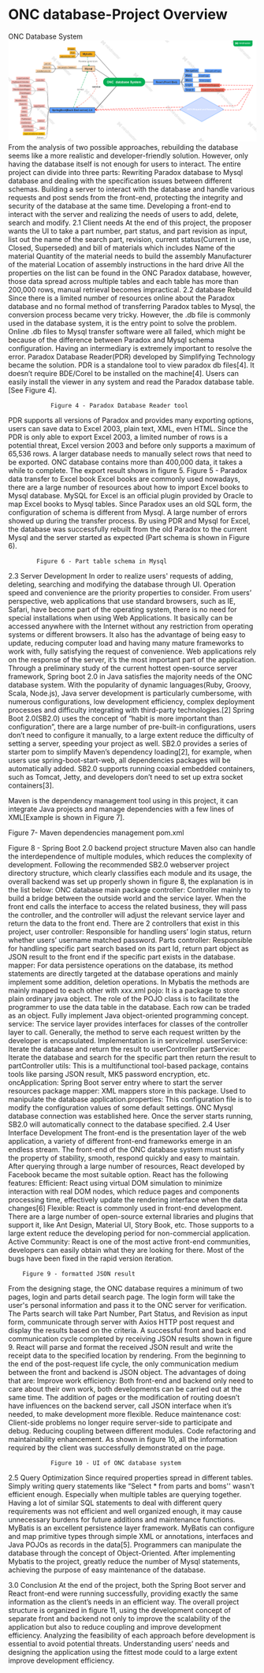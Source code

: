 # ONC database-Project Overview

 ONC Database System
 ![image](https://github.com/a199929abc/ONCdatabase-Server/blob/main/ONC%20%20database%20System.png)
From the analysis of two possible approaches, rebuilding the database seems like a more realistic and developer-friendly solution. However, only having the database itself is not enough for users to interact. The entire project can divide into three parts: 
Rewriting Paradox database to Mysql database and dealing with the specification issues between different schemas.
Building a server to interact with the database and handle various requests and post sends from the front-end, protecting the integrity and security of the database at the same time.
Developing a front-end to interact with the server and realizing the needs of users to add, delete, search and modify.
2.1 Client needs 
At the end of this project, the proposer wants the UI to take a part number, part status, and part revision as input, list out the name of the search part, revision, current status(Current in use, Closed, Superseded) and bill of materials which includes
Name of the material 
Quantity of the material needs to build the assembly 
Manufacturer of the material
Location of assembly instructions in the hard drive
All the properties on the list can be found in the ONC Paradox database, however, those data spread across multiple tables and each table has more than 200,000 rows, manual retrieval becomes impractical. 
2.2 database Rebuild
Since there is a limited number of resources online about the Paradox database and no formal method of transferring Paradox tables to Mysql, the conversion process became very tricky. However, the .db file is commonly used in the database system, it is the entry point to solve the problem. Online .db files to Mysql transfer software were all failed, which might be because of the difference between Paradox and Mysql schema configuration. Having an intermediary is extremely important to resolve the error. Paradox Database Reader(PDR) developed by Simplifying Technology became the solution. PDR is a standalone tool to view paradox db files[4]. It doesn’t require BDE/Corel to be installed on the machine[4]. Users can easily install the viewer in any system and read the Paradox database table.[See Figure 4]. 

				Figure 4 - Paradox Database Reader tool
PDR supports all versions of Paradox and provides many exporting options, users can save data to Excel 2003, plain text, XML, even HTML.  Since the PDR is only able to export Excel 2003, a limited number of rows is a potential threat, Excel version 2003 and before only supports a maximum of 65,536 rows. A larger database needs to manually select rows that need to be exported. ONC database contains more than 400,000 data, it takes a while to complete. The export result shows in figure 5. 
			Figure 5 - Paradox data transfer to Excel book
Excel books are commonly used nowadays, there are a large number of resources about how to import Excel books to Mysql database. MySQL for Excel is an official plugin provided by Oracle to map Excel books to Mysql tables. Since Paradox uses an old SQL form, the configuration of schema is different from Mysql. A large number of errors showed up during the transfer process. By using PDR and Mysql for Excel, the database was successfully rebuilt from the old Paradox to the current Mysql and the server started as expected (Part schema is shown in Figure 6).

			Figure 6 - Part table schema in Mysql 
2.3 Server Development
In order to realize users' requests of adding, deleting, searching and modifying the database through UI. Operation speed and convenience are the priority properties to consider.
From users’ perspective, web applications that use standard browsers, such as IE, Safari, have become part of the operating system, there is no need for special installations when using Web Applications. It basically can be accessed anywhere with the Internet without any restriction from operating systems or different browsers. It also has the advantage of being easy to update, reducing computer load and having many mature frameworks to work with, fully satisfying the request of convenience.
Web applications rely on the response of the server, it’s the most important part of the application. Through a preliminary study of the current hottest open-source server framework,  Spring boot 2.0 in Java satisfies the majority needs of the ONC database system. With the popularity of dynamic languages(Ruby, Groovy, Scala, Node.js), Java server development is particularly cumbersome, with numerous configurations, low development efficiency, complex deployment processes and difficulty integrating with third-party technologies.[2] Spring Boot 2.0(SB2.0) uses the concept of “habit is more important than configuration”, there are a large number of pre-built-in configurations, users don’t need to configure it manually, to a large extent reduce the difficulty of setting a server, speeding your project as well. SB2.0 provides a series of starter pom to simplify Maven’s dependency loading[2], for example, when users use spring-boot-start-web, all dependencies packages will be automatically added. SB2.0 supports running coaxial embedded containers, such as Tomcat, Jetty, and developers don’t need to set up extra socket containers[3].

Maven is the dependency management tool using in this project, it can integrate Java projects and manage dependencies with a few lines of XML[Example is shown in Figure 7]. 

Figure 7- Maven dependencies management pom.xml
			
 Figure 8 - Spring Boot 2.0 backend project structure
Maven also can handle the interdependence of multiple modules, which reduces the complexity of development. Following the recommended SB2.0 webserver project directory structure, which clearly classifies each module and its usage, the overall backend was set up properly shown in figure 8, the explanation is in the list below:
ONC database main package
controller: Controller mainly to build a bridge between the outside world and the service layer. When the front end calls the interface to access the related business, they will pass the controller, and the controller will adjust the relevant service layer and return the data to the front end. There are 2 controllers that exist in this project,
 user controller: Responsible for handling users’ login status, return whether users’ username matched password. 
Parts controller:  Responsible for handling specific part search based on its part Id, return part object as JSON result to the front end if the specific part exists in the database.
mapper: For data persistence operations on the database, its method statements are directly targeted at the database operations and mainly implement some addition, deletion operations. In Mybatis the methods are mainly mapped to each other with xxx.xml
pojo: It is a package to store plain ordinary java object. The role of the POJO class is to facilitate the programmer to use the data table in the database. Each row can be traded as an object. Fully implement Java object-oriented programming concept.
service: The service layer provides interfaces for classes of the controller layer to call. Generally, the method to serve each request written by the developer is encapsulated. Implementation is in serviceImpl. 
userService: Iterate the database and return the result to userController
partService: Iterate the database and search for the specific part then return the result to partController 
utils: This is a multifunctional tool-based package, contains tools like parsing JSON result, MK5 password encryption, etc.
oncApplication: Spring Boot server entry where to start the server
resources package
mapper: XML mappers store in this package. Used to manipulate the database
application.properties: This configuration file is to modify the configuration values of some default settings. ONC Mysql database connection was established here. Once the server starts running, SB2.0 will automatically connect to the database specified.
2.4 User Interface Development
The front-end is the presentation layer of the web application, a variety of different front-end frameworks emerge in an endless stream. The front-end of the ONC database system must satisfy the property of stability, smooth, respond quickly and easy to maintain. After querying through a large number of resources, React developed by Facebook became the most suitable option. React has the following features:
Efficient: React using virtual DOM simulation to minimize interaction with real DOM nodes, which reduce pages and components processing time, effectively update the rendering interface when the data changes[6]
Flexible: React is commonly used in front-end development. There are a large number of open-source external libraries and plugins that support it, like Ant Design, Material UI, Story Book, etc. Those supports to a large extent reduce the developing period for non-commercial application.
Active Community: React is one of the most active front-end communities, developers can easily obtain what they are looking for there. Most of the bugs have been fixed in the rapid version iteration.

		Figure 9 - formatted JSON result 
From the designing stage, the ONC database requires a minimum of two pages, login and parts detail search page. The login form will take the user's personal information and pass it to the ONC server for verification. The Parts search will take Part Number, Part Status, and Revision as input form, communicate through server with Axios HTTP post request and display the results based on the criteria. A successful front and back end communication cycle completed by receiving JSON results shown in figure 9. React will parse and format the received JSON result and write the receipt data to the specified location by rendering. From the beginning to the end of the post-request life cycle, the only communication medium between the front and backend is JSON object. The advantages of doing that are:
Improve work efficiency: Both front-end and backend only need to care about their own work, both developments can be carried out at the same time. The addition of pages or the modification of routing doesn’t have influences on the backend server, call JSON interface when it’s needed, to make development more flexible.
Reduce maintenance cost: Client-side problems no longer require server-side to participate and debug. Reducing coupling between different modules. Code refactoring and maintainability enhancement.
As shown in figure 10, all the information required by the client was successfully demonstrated on the page. 

				Figure 10 - UI of ONC database system

2.5 Query Optimization 
Since required properties spread in different tables. Simply writing query statements like “Select * from parts and boms'' wasn't efficient enough. Especially when multiple tables are querying together. Having a lot of similar SQL statements to deal with different query requirements was not efficient and well organized enough, it may cause unnecessary burdens for future additions and maintenance functions. MyBatis is an excellent persistence layer framework. MyBatis can configure and map primitive types through simple XML or annotations, interfaces and Java POJOs as records in the data[5]. Programmers can manipulate the database through the concept of Object-Oriented. After implementing Mybatis to the project, greatly reduce the number of Mysql statements, achieving the purpose of easy maintenance of the database.

3.0 Conclusion
At the end of the project, both the Spring Boot server and React front-end were running successfully, providing exactly the same information as the client’s needs in an efficient way. The overall project structure is organized in figure 11, using the development concept of separate front and backend not only to improve the scalability of the application but also to reduce coupling and improve development efficiency. Analyzing the feasibility of each approach before development is essential to avoid potential threats. Understanding users’ needs and designing the application using the fittest mode could to a large extent improve development efficiency.
